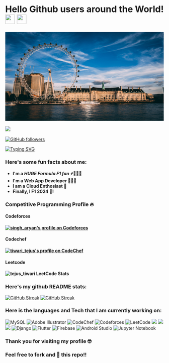 # Hello Github users around the World! <img src= "https://media2.giphy.com/media/Lm5hxmmI6ucOQGfjKj/giphy.gif?cid=6c09b952o9xti0m387z597k2xqipch3qmqjydym98oef87ve&rid=giphy.gif&ct=s" width= "30" height= "30"> <img src= "https://media.tenor.com/images/2adfe94e69139f3e22623b61d375a7a7/tenor.gif" width= "30" height= "30">

![image](london.jpg)

<img src="https://profile-counter.glitch.me/tiwari-tejus/count.svg">

[![GitHub followers](https://img.shields.io/github/followers/tejus.tiwari.svg?style=social&label=Followers)](https://github.com/tiwari-tejus?tab=followers)

[![Typing SVG](https://readme-typing-svg.herokuapp.com?font=Architects+Daughter&color=7AF79A&size=30&lines=Hey!+It's+Tejus+Tiwari!;I'm+a+learning+developer...;I'm+a+CRAZY+tech+fan;And+I'm+a+proud+GitHub+user)](https://git.io/typing-svg)
<h3> Here's some fun facts about me: </h3>

- **I'm a ***HUGE Formula F1 fan*** ⚡🧙🏻‍♂️**
-  **I'm a Web App Developer 👩🏻‍💻**
-  **I am a Cloud Enthosiast 🔬**
-  **Finally, I F1 2024 🔫!**

### Competitive Programming Profile :fire:
#### Codeforces
#### <a href="https://codeforces.com/profile/tejus_tiwari"><img src="https://img.shields.io/badge/dynamic/json?&color=1f8acb&logo=codeforces&label=Codeforces&url=https://competitive-programming-score.herokuapp.com/api/codeforces/singh_aryan&query=%24.rating&prefix=Rating%20&style=for-the-badge&cacheSeconds=259200" alt="singh_aryan's profile on Codeforces" title="singh_aryan's profile on Codeforces"></a>

#### Codechef
#### <a href="https://www.codechef.com/users/tejus_tiwari"><img src="https://img.shields.io/badge/dynamic/json?label=CodeChef&query=%24.country_rank&url=https://competitive-programming-score.herokuapp.com/api/codechef/tiwari_tejus&logo=codechef&logoColor=f5f5dc&labelColor=7b5e47&style=for-the-badge&cacheSeconds=259200" alt="tiwari_tejus's profile on CodeChef" title="tiwari_tejus's profile on CodeChef"></a>

#### Leetcode
#### ![tejus_tiwari LeetCode Stats](https://leetcode-stats-six.vercel.app/api?username=tiwari_tejus&theme=dark)


### Here's my github README stats:

[![GitHub Streak](https://streak-stats.demolab.com?user=Reacher3224%20)](https://git.io/streak-stats)
<a href="https://git.io/streak-stats"><img src="https://streak-stats.demolab.com?user=Reacher3224%20" alt="GitHub Streak" /></a>

### Here is the languages and Tech that I am currently working on:

![MySQL](https://img.shields.io/badge/mysql-%2300f.svg?style=for-the-badge&logo=mysql&logoColor=white)
![Adobe Illustrator](https://img.shields.io/badge/adobeillustrator-%23FF9A00.svg?style=for-the-badge&logo=adobeillustrator&logoColor=white)
![CodeChef](https://img.shields.io/badge/CodeChef-%23964B00.svg?style=for-the-badge&logo=CodeChef&logoColor=white)
![Codeforces](https://img.shields.io/badge/Codeforces-445f9d?style=for-the-badge&logo=Codeforces&logoColor=white)
![LeetCode](https://img.shields.io/badge/LeetCode-000000?style=for-the-badge&logo=LeetCode&logoColor=#d16c06)
![](https://img.shields.io/badge/JavaScript-F7DF1E?style=for-the-badge&logo=javascript&logoColor=black)
![](https://img.shields.io/badge/HTML5-E34F26?style=for-the-badge&logo=html5&logoColor=white)
![](https://img.shields.io/badge/CSS3-1572B6?style=for-the-badge&logo=css3&logoColor=white)
![Django](https://img.shields.io/badge/django-%23092E20.svg?style=for-the-badge&logo=django&logoColor=white)
![Flutter](https://img.shields.io/badge/Flutter-%2302569B.svg?style=for-the-badge&logo=Flutter&logoColor=white)
![Firebase](https://img.shields.io/badge/firebase-%23039BE5.svg?style=for-the-badge&logo=firebase)
![Android Studio](https://img.shields.io/badge/Android%20Studio-3DDC84.svg?style=for-the-badge&logo=android-studio&logoColor=white)
![Jupyter Notebook](https://img.shields.io/badge/jupyter-%23FA0F00.svg?style=for-the-badge&logo=jupyter&logoColor=white)


### Thank you for visiting my profile 🤓 

### Feel free to fork and 🌟 this repo!!

<!---
Reacher3224/Reacher3224 is a ✨ special ✨ repository because its `README.md` (this file) appears on your GitHub profile.
You can click the Preview link to take a look at your changes.
--->
